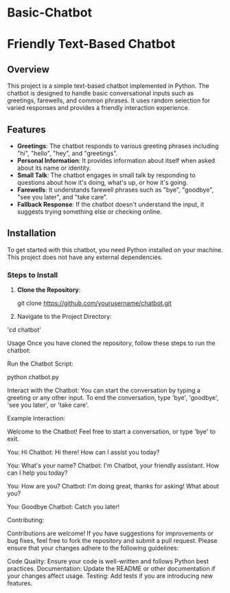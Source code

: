# Basic-Chatbot
# Friendly Text-Based Chatbot

## Overview

This project is a simple text-based chatbot implemented in Python. The chatbot is designed to handle basic conversational inputs such as greetings, farewells, and common phrases. It uses random selection for varied responses and provides a friendly interaction experience.

## Features

- **Greetings**: The chatbot responds to various greeting phrases including "hi", "hello", "hey", and "greetings".
- **Personal Information**: It provides information about itself when asked about its name or identity.
- **Small Talk**: The chatbot engages in small talk by responding to questions about how it's doing, what's up, or how it's going.
- **Farewells**: It understands farewell phrases such as "bye", "goodbye", "see you later", and "take care".
- **Fallback Response**: If the chatbot doesn't understand the input, it suggests trying something else or checking online.

## Installation

To get started with this chatbot, you need Python installed on your machine. This project does not have any external dependencies.

### Steps to Install

1. **Clone the Repository**:
   
   git clone https://github.com/yourusername/chatbot.git
2. Navigate to the Project Directory:

'cd chatbot'

Usage
Once you have cloned the repository, follow these steps to run the chatbot:

Run the Chatbot Script:

python chatbot.py

Interact with the Chatbot:
You can start the conversation by typing a greeting or any other input.
To end the conversation, type 'bye', 'goodbye', 'see you later', or 'take care'.

Example Interaction:

Welcome to the Chatbot!
Feel free to start a conversation, or type 'bye' to exit.

You: Hi
Chatbot: Hi there! How can I assist you today?

You: What's your name?
Chatbot: I'm Chatbot, your friendly assistant. How can I help you today?

You: How are you?
Chatbot: I'm doing great, thanks for asking! What about you?

You: Goodbye
Chatbot: Catch you later!

Contributing:

Contributions are welcome! If you have suggestions for improvements or bug fixes, feel free to fork the repository and submit a pull request. Please ensure that your changes adhere to the following guidelines:

Code Quality: Ensure your code is well-written and follows Python best practices.
Documentation: Update the README or other documentation if your changes affect usage.
Testing: Add tests if you are introducing new features.
